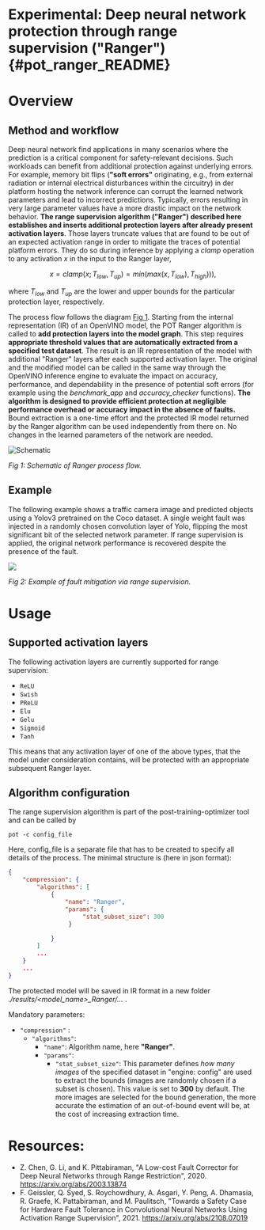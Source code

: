 # Experimental: Deep neural network protection through range supervision ("Ranger") {#pot_ranger_README}

# Overview

## Method and workflow
Deep neural network find applications in many scenarios where the prediction is a critical component for safety-relevant decisions. Such workloads can benefit from additional protection against underlying errors. For example, memory bit flips (**"soft errors"** originating, e.g., from external radiation or internal electrical disturbances within the circuitry) in der platform hosting the network inference can corrupt the learned network parameters and lead to incorrect predictions. Typically, errors resulting in very large parameter values have a more drastic impact on the network behavior. **The range supervision algorithm ("Ranger") described here establishes and inserts additional protection layers after already present activation layers**. Those layers truncate values that are found to be out of an expected activation range in order to mitigate the traces of potential platform errors. They do so during inference by applying a *clamp* operation to any activation *x* in the input to the Ranger layer,

```math
x = clamp(x ; T_{low}, T_{up}) = min(max(x, T_{low}), T_{high}))),
```

where $`T_{low}`$ and $`T_{up}`$ are the lower and upper bounds for the particular protection layer, respectively.

The process flow follows the diagram [Fig 1](#Schematic). Starting from the internal representation (IR) of an OpenVINO model, the POT Ranger algorithm is called to **add protection layers into the model graph**. This step requires **appropriate threshold values that are automatically extracted from a specified test dataset**. The result is an IR representation of the model with additional "Ranger" layers after each supported activation layer. The original and the modified model can be called in the same way through the OpenVINO inference engine to evaluate the impact on accuracy, performance, and dependability in the presence of potential soft errors (for example using the *benchmark_app* and *accuracy_checker* functions). **The algorithm is designed to provide efficient protection at negligible performance overhead or accuracy impact in the absence of faults.** Bound extraction is a one-time effort and the protected IR model returned by the Ranger algorithm can be used independently from there on. No changes in the learned parameters of the network are needed.


![Schematic](../../../../docs/ranger/images/scheme3.png)

*Fig 1: Schematic of Ranger process flow.*

## Example
The following example shows a traffic camera image and predicted objects using a Yolov3 pretrained on the Coco dataset. A single weight fault was injected in a randomly chosen convolution layer of Yolo, flipping the most significant bit of the selected network parameter. If range supervision is applied, the original network performance is recovered despite the presence of the fault.


![](../../../../docs/ranger/images/img_combined_2.png)

*Fig 2: Example of fault mitigation via range supervision.*


# Usage

## Supported activation layers

The following activation layers are currently supported for range supervision:

 - `ReLU`
 - `Swish`
 - `PReLU`
 - `Elu`
 - `Gelu`
 - `Sigmoid`
 - `Tanh`
 
This means that any activation layer of one of the above types, that the model under consideration contains, will be protected with an appropriate subsequent Ranger layer.

## Algorithm configuration
The range supervision algorithm is part of the post-training-optimizer tool and can be called by

    pot -c config_file
    
Here, config_file is a separate file that has to be created to specify all details of the process. The minimal structure is (here in json format):

```json
{
	"compression": {
		"algorithms": [
			{
				"name": "Ranger", 
			 	"params": {
					 "stat_subset_size": 300
				 }
			 	
			}
		]
		...
	}
	...
}
```

The protected model will be saved in IR format in a new folder *./results/\<model_name\>_Ranger/...* . 

Mandatory parameters:

- `"compression"` :
	- `"algorithms"`:
		- `"name"`: Algorithm name, here **"Ranger"**.
		- `"params"`:
			- `"stat_subset_size"`:  This parameter defines *how many images* of the specified dataset in "engine: config" are used to extract the bounds (images are randomly chosen if a subset is chosen). This value is set to **300** by default. The more images are selected for the bound generation, the more accurate the estimation of an out-of-bound event will be, at the cost of increasing extraction time.

# Resources:

 - Z. Chen, G. Li, and K. Pittabiraman, "A Low-cost Fault Corrector for Deep Neural Networks through Range Restriction", 2020. https://arxiv.org/abs/2003.13874
 - F. Geissler, Q. Syed, S. Roychowdhury,  A. Asgari, Y. Peng, A. Dhamasia, R. Graefe, K. Pattabiraman, and M. Paulitsch, "Towards a Safety Case for Hardware Fault Tolerance in Convolutional Neural Networks Using Activation Range Supervision", 2021. https://arxiv.org/abs/2108.07019
